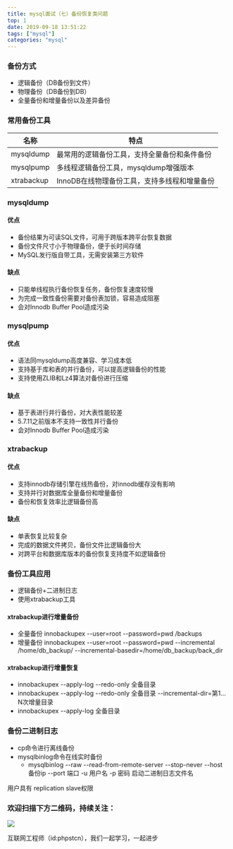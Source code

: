 ```yaml
---
title: mysql面试（七）备份恢复类问题
top: 1
date: 2019-09-18 13:51:22
tags: ["mysql"]
categories: "mysql"
---
```


### 备份方式

* 逻辑备份（DB备份到文件）
* 物理备份（DB备份到DB）
* 全量备份和增量备份以及差异备份

### 常用备份工具

|名称|特点|
|-|-|
|mysqldump|最常用的逻辑备份工具，支持全量备份和条件备份|
|mysqlpump|多线程逻辑备份工具，mysqldump增强版本|
|xtrabackup|InnoDB在线物理备份工具，支持多线程和增量备份|

### mysqldump

#### 优点

* 备份结果为可读SQL文件，可用于跨版本跨平台恢复数据
* 备份文件尺寸小于物理备份，便于长时间存储
* MySQL发行版自带工具，无需安装第三方软件

#### 缺点

* 只能单线程执行备份恢复任务，备份恢复速度较慢
* 为完成一致性备份需要对备份表加锁，容易造成阻塞
* 会对Innodb Buffer Pool造成污染

### mysqlpump

#### 优点

* 语法同mysqldump高度兼容、学习成本低
* 支持基于库和表的并行备份，可以提高逻辑备份的性能
* 支持使用ZLIB和Lz4算法对备份进行压缩

#### 缺点

* 基于表进行并行备份，对大表性能较差
* 5.7.11之前版本不支持一致性并行备份
* 会对Innodb Buffer Pool造成污染

### xtrabackup

#### 优点

* 支持innodb存储引擎在线热备份，对innodb缓存没有影响
* 支持并行对数据库全量备份和增量备份
* 备份和恢复效率比逻辑备份高

#### 缺点

* 单表恢复比较复杂
* 完成的数据文件拷贝，备份文件比逻辑备份大
* 对跨平台和数据库版本的备份恢复支持度不如逻辑备份

### 备份工具应用

* 逻辑备份+二进制日志
* 使用xtrabackup工具

#### xtrabackup进行增量备份

* 全量备份 innobackupex --user=root --password=pwd /backups
* 增量备份 innobackupex --user=root --password=pwd --incremental /home/db_backup/ --incremental-basedir=/home/db_backup/back_dir

#### xtrabackup进行增量恢复

* innobackupex --apply-log --redo-only 全备目录
* innobackupex --apply-log --redo-only 全备目录 --incremental-dir=第1... N次增量目录
* innobackupex --apply-log 全备目录

### 备份二进制日志

* cp命令进行离线备份
* mysqlbinlog命令在线实时备份
  + mysqlbinlog --raw --read-from-remote-server --stop-never --host 备份ip --port 端口 -u 用户名 -p 密码 启动二进制日志文件名

用户具有 replication slave权限

### 欢迎扫描下方二维码，持续关注：

![](http://ww1.sinaimg.cn/large/a616b9a4gy1g4xzv954a4j20760763yo.jpg)

互联网工程师（id:phpstcn），我们一起学习，一起进步

